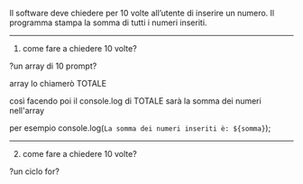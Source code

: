 Il software deve chiedere per 10 volte all’utente di inserire un numero.
Il programma stampa la somma di tutti i numeri inseriti.

_______________________________________

1) come fare a chiedere 10 volte?

?un array di 10 prompt?

array lo chiamerò TOTALE

così facendo poi
il console.log di TOTALE sarà
la somma dei numeri nell'array

per esempio
console.log(`La somma dei numeri inseriti è: ${somma}`);

______________________________________

2) come fare a chiedere 10 volte?

?un ciclo for?

